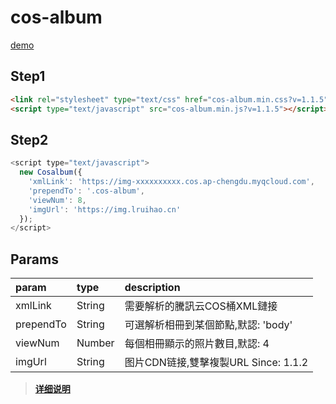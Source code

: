 # cos-album
[demo](https://github.com/Lruihao/cos-album-demo)

## Step1
```html
<link rel="stylesheet" type="text/css" href="cos-album.min.css?v=1.1.5">
<script type="text/javascript" src="cos-album.min.js?v=1.1.5"></script>
```

## Step2
```js
<script type="text/javascript">
  new Cosalbum({
    'xmlLink': 'https://img-xxxxxxxxxx.cos.ap-chengdu.myqcloud.com',
    'prependTo': '.cos-album',
    'viewNum': 8,
    'imgUrl': 'https://img.lruihao.cn'
  });
</script>
```

## Params
| param     | type   | description                        |
| :-------- | :----- | :--------------------------------- |
| xmlLink   | String | 需要解析的騰訊云COS桶XML鏈接         |
| prependTo | String | 可選解析相冊到某個節點,默認: 'body'   |
| viewNum   | Number | 每個相冊顯示的照片數目,默認: 4        |
| imgUrl    | String | 图片CDN链接,雙擊複製URL Since: 1.1.2 |

> [**详细说明**](https://lruihao.cn/posts/cos-album.html)  
